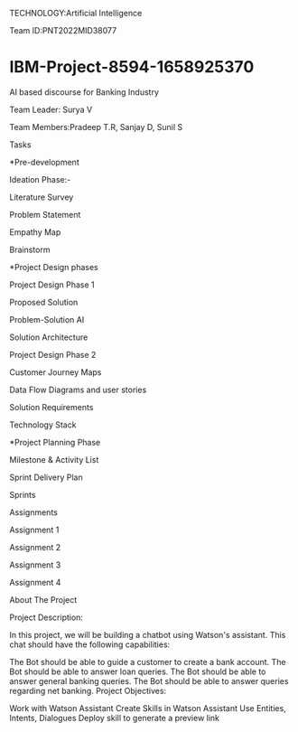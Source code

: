TECHNOLOGY:Artificial Intelligence

Team ID:PNT2022MID38077

# IBM-Project-8594-1658925370

AI based discourse for Banking Industry

Team Leader: Surya V

Team Members:Pradeep T.R, Sanjay D, Sunil S

Tasks

*Pre-development

 Ideation Phase:-
 
 Literature Survey
 
 Problem Statement
 
 Empathy Map
 
 Brainstorm
 
*Project Design phases
 
Project Design Phase 1

 Proposed Solution
 
 Problem-Solution AI
 
 Solution Architecture
 
Project Design Phase 2

 Customer Journey Maps
 
 Data Flow Diagrams and user stories
 
 Solution Requirements
 
 Technology Stack
 
*Project Planning Phase

 Milestone & Activity List
 
 Sprint Delivery Plan
 
 Sprints

Assignments

 Assignment 1
 
 Assignment 2
 
 Assignment 3
 
 Assignment 4
 
 
About The Project

Project Description:

In this project, we will be building a chatbot using Watson's assistant. This chat should have the following capabilities:

The Bot should be able to guide a customer to create a bank account.
The Bot should be able to answer loan queries.
The Bot should be able to answer general banking queries.
The Bot should be able to answer queries regarding net banking.
Project Objectives:

Work with Watson Assistant
Create Skills in Watson Assistant
Use Entities, Intents, Dialogues
Deploy skill to generate a preview link



